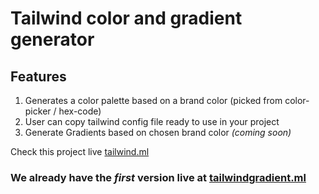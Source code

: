# Tailwind color and gradient generator

## Features
1. Generates a color palette based on a brand color (picked from color-picker / hex-code)
2. User can copy tailwind config file ready to use in your project
3. Generate Gradients based on chosen brand color *(coming soon)*

Check this project live [tailwind.ml](https://tailwind.ml)

### We already have the *first* version live at [tailwindgradient.ml](https://tailwindgradient.ml)



